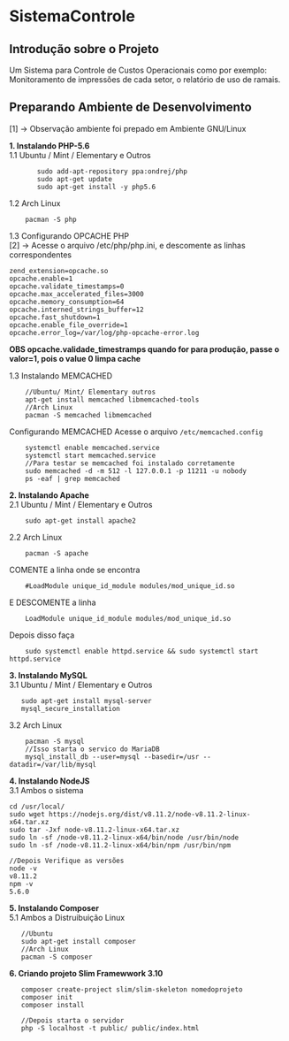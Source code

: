 # SistemaControle

<h2> Introdução sobre o Projeto </h2>
Um Sistema para Controle de Custos Operacionais como por exemplo:
Monitoramento de impressões de cada setor, o relatório de uso de ramais.

<h2> Preparando Ambiente de Desenvolvimento </h2>

[1] -> Observação ambiente foi prepado em Ambiente GNU/Linux

**1. Instalando PHP-5.6** <br>
1.1 Ubuntu / Mint / Elementary e Outros
```    sudo apt-get install python-software-properties
       sudo add-apt-repository ppa:ondrej/php
       sudo apt-get update
       sudo apt-get install -y php5.6 
```       
1.2 Arch Linux
```
    pacman -S php
```
1.3 Configurando OPCACHE PHP <br>
[2] -> Acesse o arquivo /etc/php/php.ini, e descomente as linhas correspondentes 
```
zend_extension=opcache.so
opcache.enable=1
opcache.validate_timestamps=0
opcache.max_accelerated_files=3000
opcache.memory_consumption=64
opcache.interned_strings_buffer=12
opcache.fast_shutdown=1
opcache.enable_file_override=1
opcache.error_log=/var/log/php-opcache-error.log
```
**OBS opcache.validade_timestramps quando for para produção, passe o valor=1, pois o value 0 limpa cache** <br>

1.3 Instalando MEMCACHED <p>
```
    //Ubuntu/ Mint/ Elementary outros
    apt-get install memcached libmemcached-tools
    //Arch Linux
    pacman -S memcached libmemcached
```
Configurando MEMCACHED 
Acesse o arquivo ``` /etc/memcached.config ```
```
    systemctl enable memcached.service
    systemctl start memcached.service
    //Para testar se memcached foi instalado corretamente
    sudo memcached -d -m 512 -l 127.0.0.1 -p 11211 -u nobody
    ps -eaf | grep memcached
```
**2. Instalando Apache** <br>
2.1 Ubuntu / Mint / Elementary e Outros
``` 
    sudo apt-get install apache2
```
2.2 Arch Linux
```
    pacman -S apache
```
COMENTE a linha onde se encontra
```
    #LoadModule unique_id_module modules/mod_unique_id.so
```    

E DESCOMENTE a linha
```
    LoadModule unique_id_module modules/mod_unique_id.so
```

Depois disso faça
```
    sudo systemctl enable httpd.service && sudo systemctl start httpd.service
```    
**3. Instalando MySQL** <br>
3.1 Ubuntu / Mint / Elementary e Outros
```
   sudo apt-get install mysql-server
   mysql_secure_installation 
```
3.2 Arch Linux
```
    pacman -S mysql
    //Isso starta o servico do MariaDB
    mysql_install_db --user=mysql --basedir=/usr --datadir=/var/lib/mysql
```
**4. Instalando NodeJS** <br>
3.1 Ambos o sistema
```
cd /usr/local/
sudo wget https://nodejs.org/dist/v8.11.2/node-v8.11.2-linux-x64.tar.xz 
sudo tar -Jxf node-v8.11.2-linux-x64.tar.xz
sudo ln -sf /node-v8.11.2-linux-x64/bin/node /usr/bin/node
sudo ln -sf /node-v8.11.2-linux-x64/bin/npm /usr/bin/npm

//Depois Verifique as versões
node -v
v8.11.2
npm -v
5.6.0
```
**5. Instalando Composer** <br>
5.1 Ambos a Distruibuição Linux
 ```
    //Ubuntu
    sudo apt-get install composer
    //Arch Linux
    pacman -S composer    
 ```
 **6. Criando projeto Slim Framewwork 3.10** <br>
 ```
    composer create-project slim/slim-skeleton nomedoprojeto
    composer init
    composer install
    
    //Depois starta o servidor
    php -S localhost -t public/ public/index.html
 ```